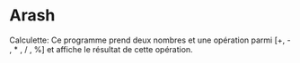 # Arash
Calculette:
Ce programme prend deux nombres et une opération parmi [+, - , *  , / , %] et affiche le résultat de cette opération.

